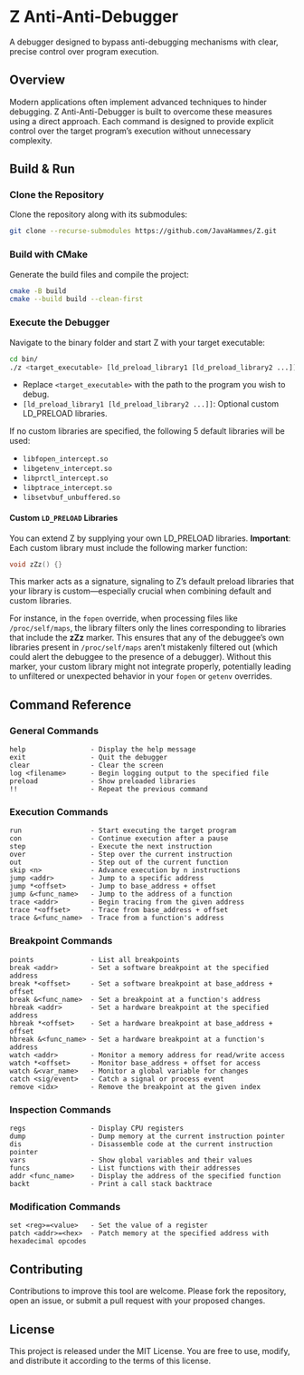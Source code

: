 # Z Anti-Anti-Debugger

A debugger designed to bypass anti-debugging mechanisms with clear, precise control over program execution.

## Overview

Modern applications often implement advanced techniques to hinder debugging. Z Anti-Anti-Debugger is built to overcome these measures using a direct approach. Each command is designed to provide explicit control over the target program’s execution without unnecessary complexity.

## Build & Run

### Clone the Repository

Clone the repository along with its submodules:

```bash
git clone --recurse-submodules https://github.com/JavaHammes/Z.git
```

### Build with CMake

Generate the build files and compile the project:

```bash
cmake -B build
cmake --build build --clean-first
```

### Execute the Debugger

Navigate to the binary folder and start Z with your target executable:

```bash
cd bin/
./z <target_executable> [ld_preload_library1 [ld_preload_library2 ...]]
```

- Replace `<target_executable>` with the path to the program you wish to debug.
- `[ld_preload_library1 [ld_preload_library2 ...]]`: Optional custom LD_PRELOAD libraries.

If no custom libraries are specified, the following 5 default libraries will be used:

- `libfopen_intercept.so`
- `libgetenv_intercept.so`
- `libprctl_intercept.so`
- `libptrace_intercept.so`
- `libsetvbuf_unbuffered.so`

#### Custom `LD_PRELOAD` Libraries

You can extend Z by supplying your own LD_PRELOAD libraries. **Important**: Each custom library must include the following marker function:

```C
void zZz() {}
```
This marker acts as a signature, signaling to Z’s default preload libraries that your library is custom—especially crucial when combining default and custom libraries.

For instance, in the `fopen` override, when processing files like `/proc/self/maps`, the library filters only the lines corresponding to libraries that include the **zZz** marker. This ensures that any of the debuggee’s own libraries present in `/proc/self/maps` aren’t mistakenly filtered out (which could alert the debuggee to the presence of a debugger). Without this marker, your custom library might not integrate properly, potentially leading to unfiltered or unexpected behavior in your `fopen` or `getenv` overrides.

## Command Reference

### General Commands

```
help                - Display the help message
exit                - Quit the debugger
clear               - Clear the screen
log <filename>      - Begin logging output to the specified file
preload             - Show preloaded libraries
!!                  - Repeat the previous command
```

### Execution Commands

```
run                 - Start executing the target program
con                 - Continue execution after a pause
step                - Execute the next instruction
over                - Step over the current instruction
out                 - Step out of the current function
skip <n>            - Advance execution by n instructions
jump <addr>         - Jump to a specific address
jump *<offset>      - Jump to base_address + offset
jump &<func_name>   - Jump to the address of a function
trace <addr>        - Begin tracing from the given address
trace *<offset>     - Trace from base_address + offset
trace &<func_name>  - Trace from a function's address
```

### Breakpoint Commands

```
points              - List all breakpoints
break <addr>        - Set a software breakpoint at the specified address
break *<offset>     - Set a software breakpoint at base_address + offset
break &<func_name>  - Set a breakpoint at a function's address
hbreak <addr>       - Set a hardware breakpoint at the specified address
hbreak *<offset>    - Set a hardware breakpoint at base_address + offset
hbreak &<func_name> - Set a hardware breakpoint at a function's address
watch <addr>        - Monitor a memory address for read/write access
watch *<offset>     - Monitor base_address + offset for access
watch &<var_name>   - Monitor a global variable for changes
catch <sig/event>   - Catch a signal or process event
remove <idx>        - Remove the breakpoint at the given index
```

### Inspection Commands

```
regs                - Display CPU registers
dump                - Dump memory at the current instruction pointer
dis                 - Disassemble code at the current instruction pointer
vars                - Show global variables and their values
funcs               - List functions with their addresses
addr <func_name>    - Display the address of the specified function
backt               - Print a call stack backtrace
```

### Modification Commands

```
set <reg>=<value>   - Set the value of a register
patch <addr>=<hex>  - Patch memory at the specified address with hexadecimal opcodes
```

## Contributing

Contributions to improve this tool are welcome. Please fork the repository, open an issue, or submit a pull request with your proposed changes.

## License

This project is released under the MIT License. You are free to use, modify, and distribute it according to the terms of this license.
